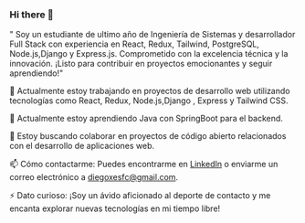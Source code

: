 ### Hi there 👋

" Soy un estudiante de ultimo año de Ingeniería de Sistemas y desarrollador Full Stack con experiencia en React, Redux, Tailwind, PostgreSQL, Node.js,Django y Express.js. Comprometido con la excelencia técnica y la innovación. ¡Listo para contribuir en proyectos emocionantes y seguir aprendiendo!"


🔭 Actualmente estoy trabajando en proyectos de desarrollo web utilizando tecnologías como React, Redux, Node.js,Django , Express y Tailwind CSS.

🌱 Actualmente estoy aprendiendo Java con SpringBoot para el backend.

👯 Estoy buscando colaborar en proyectos de código abierto relacionados con el desarrollo de aplicaciones web.

📫 Cómo contactarme: Puedes encontrarme en [LinkedIn](https://www.linkedin.com/in/diego-mendoza-b33541122/) o enviarme un correo electrónico a diegoxesfc@gmail.com.

⚡ Dato curioso: ¡Soy un ávido aficionado al deporte de contacto y me encanta explorar nuevas tecnologías en mi tiempo libre!










<!--
**Diegoxes/Diegoxes** is a ✨ _special_ ✨ repository because its `README.md` (this file) appears on your GitHub profile.

Here are some ideas to get you started:

- 🔭 I’m currently working on ...
- 🌱 I’m currently learning ...
- 👯 I’m looking to collaborate on ...
- 🤔 I’m looking for help with ...
- 💬 Ask me about ...
- 📫 How to reach me: ...
- 😄 Pronouns: ...
- ⚡ Fun fact: ...
-->

